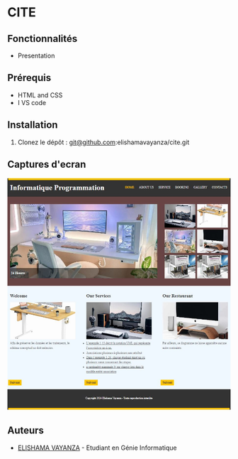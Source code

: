 # CITE 

## Fonctionnalités

- Presentation

## Prérequis

- HTML and CSS
- I VS code

## Installation

1. Clonez le dépôt : git@github.com:elishamavayanza/cite.git

## Captures d'ecran
![principal](./image/correction.JPG)


## Auteurs
- [ELISHAMA VAYANZA](https://github.com/elishamavayanza) - Etudiant en Génie Informatique

